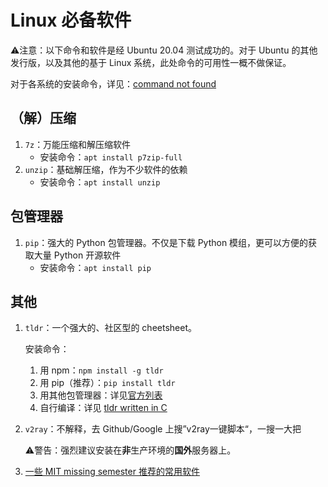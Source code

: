 # Linux 必备软件

:warning:注意：以下命令和软件是经 Ubuntu 20.04 测试成功的。对于 Ubuntu 的其他发行版，以及其他的基于 Linux 系统，此处命令的可用性一概不做保证。

对于各系统的安装命令，详见：[command not found](https://command-not-found.com/)

## （解）压缩

1. `7z`：万能压缩和解压缩软件
   - 安装命令：`apt install p7zip-full`
2. `unzip`：基础解压缩，作为不少软件的依赖
   - 安装命令：`apt install unzip`

## 包管理器

1. `pip`：强大的 Python 包管理器。不仅是下载 Python 模组，更可以方便的获取大量 Python 开源软件
   - 安装命令：`apt install pip`

## 其他

1. `tldr`：一个强大的、社区型的 cheetsheet。

      安装命令：

      1. 用 npm：`npm install -g tldr`
      2. 用 pip（推荐）：`pip install tldr`
      3. 用其他包管理器：详见[官方列表](https://github.com/tldr-pages/tldr/wiki/tldr-pages-clients)
      4. 自行编译：详见 [tldr written in C](https://github.com/tldr-pages/tldr-c-client)

2. `v2ray`：不解释，去 Github/Google 上搜”v2ray一键脚本“，一搜一大把

      :warning:警告：强烈建议安装在**非**生产环境的**国外**服务器上。

3. [一些 MIT missing semester 推荐的常用软件](frequently_used_softwares_in_Linux.md)